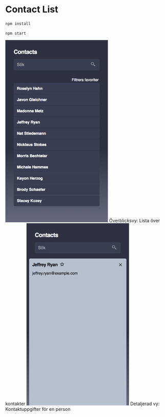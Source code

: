# Contact List
```
npm install
```

```
npm start
```

<img src="assets/spec-list.png" alt="contact list" width="320">  
Överblicksvy: Lista över kontakter  

<img src="assets/spec-details.png" alt="contact details" width="320">  
Detaljerad vy: Kontaktuppgifter för en person


